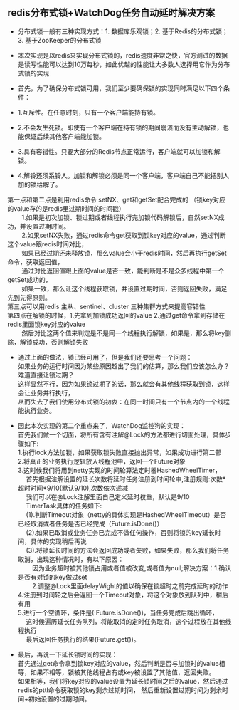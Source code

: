 ## redis分布式锁+WatchDog任务自动延时解决方案

- 分布式锁一般有三种实现方式：1. 数据库乐观锁；2. 基于Redis的分布式锁；3. 基于ZooKeeper的分布式锁
- 本次实现是以redis来实现分布式锁的，redis速度非常之快，官方测试的数据是读写性能可以达到10万每秒，如此优越的性能让大多数人选择用它作为分布式锁的实现

- 首先，为了确保分布式锁可用，我们至少要确保锁的实现同时满足以下四个条件：

- 1.互斥性。在任意时刻，只有一个客户端能持有锁。
- 2.不会发生死锁。即使有一个客户端在持有锁的期间崩溃而没有主动解锁，也能保证后续其他客户端能加锁。
- 3.具有容错性。只要大部分的Redis节点正常运行，客户端就可以加锁和解锁。
- 4.解铃还须系铃人。加锁和解锁必须是同一个客户端，客户端自己不能把别人加的锁给解了。

第一点和第二点是利用redis命令 setNX、get和getSet配合完成的 （锁key对应的value存的是redis里过期时间的时间戳）<br/>
&emsp;&emsp;	1.如果是初次加锁、锁过期或者线程执行完加锁代码解锁后，自然setNX成功，并设置过期时间。 <br/>
&emsp;&emsp;	2.如果setNX失败，通过redis命令get获取到锁key对应的value，通过判断这个value跟redis时间对比， <br/>
&emsp;&emsp;	  如果已经过期还未释放锁，那么value会小于redis时间，然后再执行getSet命令，获取返回值， <br/>
&emsp;&emsp;	  通过对比返回值跟上面的value是否一致，能判断是不是众多线程中第一个getSet成功的， <br/>
&emsp;&emsp;  如果一致，那么让这个线程获取锁，并设置过期时间，否则返回失败，满足先到先得原则。 <br/>
第三点可以用redis 主从、sentinel、cluster 三种集群方式来提高容错性  <br/>
第四点在解锁的时候，1.先拿到加锁成功返回的value 2.通过get命令拿到存储在redis里面锁key对应的value  <br/>
&emsp;&emsp;     然后对比这两个值来判定是不是同一个线程执行解锁，如果是，那么将key删除，解锁成功，否则解锁失败  <br/>
	  
- 通过上面的做法，锁已经可用了，但是我们还要思考一个问题： <br/>
  如果业务的运行时间因为某些原因超出了我们的估算，那么我们应该怎么办？难道直接让锁过期？<br/>
  这样显然不行，因为如果锁过期了的话，那么就会有其他线程获取到锁，这样会让业务并行执行， <br/>
  从而失去了我们使用分布式锁的初衷：在同一时间只有一个节点内的一个线程能执行业务。 <br/>
  
- 因此本次实现的第二个重点来了，WatchDog监控狗的实现： <br/>
  首先我们做一个切面，将所有含有注解@Lock的方法都进行切面处理，具体步骤如下: <br/>
  1.执行lock方法加锁，如果获取锁失败直接抛出异常，如果成功进行第二部 <br/>
  2.将真正的业务执行逻辑放入线程池中，返回一个Future对象 <br/>
  3.这时候我们将用到netty实现的时间轮算法定时器HashedWheelTimer， <br/>
&emsp;	首先根据注解设置的延长次数将延时任务注册到时间轮中,注册规则:次数\*超时时间\*9/10(默认9/10),次数依次递减 <br/>
&emsp;	我们可以在@Lock注解里面自己定义延时权重，默认是9/10 <br/>
&emsp;	TimerTask具体的任务如下: <br/>
&emsp;	(1).判断Timeout对象（netty的具体实现是HashedWheelTimeout）是否已经取消或者任务是否已经完成（Future.isDone()） <br/>
&emsp;	(2).如果已取消或业务任务已完成不做任何操作，否则将锁的key延长时间，具体的实现稍后再说 <br/>
&emsp;	(3).将锁延长时间的方法会返回成功或者失败，如果失败，那么我们将任务取消，出现这种情况时，有以下原因： <br/>
&emsp;&emsp;	  因为业务超时被其他锁占用或者值被改变,或者值为null;解决方案：1.确认是否有对锁的key做过set <br/>
&emsp;&emsp;    2.调整@Lock里面delayWight的值以确保在锁超时之前完成延时的动作 <br/>
  4.注册到时间轮之后会返回一个Timeout对象，将这个对象放到队列中，稍后有用 <br/>
  5.进行一个空循环，条件是(!Future.isDone())，当任务完成后跳出循环，<br/>
&emsp;  这时候遍历延长任务队列，将能取消的定时任务取消，这个过程放在其他线程执行 <br/>
&emsp;    最后返回任务执行的结果(Future.get())。
	
- 最后，再说一下延长锁时间的实现： <br/>
  首先通过get命令拿到锁key对应的value，然后判断是否与加锁时的value相等，如果不相等，锁被其他线程占有或key被设置了其他值，返回失败。 <br/>
  如果相等，我们将key对应的value设置为延长锁时间之后的value，然后通过redis的pttl命令获取锁的key剩余过期时间，
  然后重新设置过期时间为剩余时间+初始设置的过期时间。



